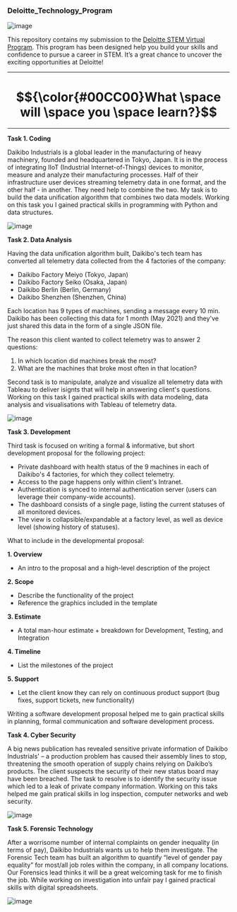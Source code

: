 ### Deloitte_Technology_Program


![image](https://github.com/Billie999/Deloitte_Technology_Project/assets/60508084/24abe347-d1da-42a9-a80d-96079ce38a31)

This repository contains my submission to the [Deloitte STEM Virtual Program](https://www.theforage.com/virtual-internships/prototype/YPWCiGNTkr6QxcpEu/Deloitte-STEM-Virtual-Experience-Program). This program has been designed help you build your skills and confidence to pursue a career in STEM. It’s a great chance to uncover the exciting opportunities at Deloitte!

*********

# $${\color{#00CC00}What \space will \space you \space learn?}$$
*********

**Task 1. Coding**

Daikibo Industrials is a global leader in the manufacturing of heavy machinery, founded and headquartered in Tokyo, Japan. It is in the process of integrating IIoT (Industrial Internet-of-Things) devices to monitor, measure and analyze their manufacturing processes. Half of their infrastructure user devices streaming telemetry data in one format, and the other half - in another. They need help to combine the two. My task is to build the data unification algorithm that combines two data models. Working on this task you I gained practical skills in programming with Python and data structures.


![image](https://github.com/Billie999/Deloitte_Technology_Project/assets/60508084/5e8bac9c-24cd-4911-a47d-57e413e3dc33)

**Task 2. Data Analysis**

Having the data unification algorithm built, Daikibo's tech team has converted all telemetry data collected from the 4 factories of the company:

  - Daikibo Factory Meiyo (Tokyo, Japan)
  - Daikibo Factory Seiko (Osaka, Japan)
  - Daikibo Berlin (Berlin, Germany)
  - Daikibo Shenzhen (Shenzhen, China)

Each location has 9 types of machines, sending a message every 10 min. Daikibo has been collecting this data for 1 month (May 2021) and they've just shared this data in the form of a single JSON file.

The reason this client wanted to collect telemetry was to answer 2 questions:
1.	In which location did machines break the most?
2.	What are the machines that broke most often in that location?

Second task is to manipulate, analyze and visualize  all telemetry data with Tableau to deliver isignts that will help in answering client's questions. Working on this task I gained practical skills with data modeling, data analysis and visualisations with Tableau of telemetry data.

![image](https://github.com/Billie999/Deloitte_Technology_Project/assets/60508084/5995d5db-cd54-49c6-a2d0-82d62723b99f)

**Task 3. Development**

Third task is focused on writing a formal & informative, but short development proposal for the following project: 
  
  - Private dashboard with health status of the 9 machines in each of Daikibo's 4 factories, for which they collect telemetry.
  - Access to the page happens only within client's Intranet.
  - Authentication is synced to internal authentication server (users can leverage their company-wide accounts).
  - The dashboard consists of a single page, listing the current statuses of all monitored devices.
  - The view is collapsible/expandable at a factory level, as well as device level (showing history of statuses). 

What to include in the developmental proposal:

**1. Overview**
  - An intro to the proposal and a high-level description of the project

**2.	Scope**
  - Describe the functionality of the project
  - Reference the graphics included in the template

**3.	Estimate**
  - A total man-hour estimate + breakdown for Development, Testing, and Integration

**4.	Timeline**
  - List the milestones of the project

**5.	Support**
  - Let the client know they can rely on continuous product support (bug fixes, support tickets, new functionality)

Writing a software development proposal helped me to gain practical skills in planning, formal communication and software development process.



**Task 4. Cyber Security**

A big news publication has revealed sensitive private information of Daikibo Industrials' – a production problem has caused their assembly lines to stop, threatening the smooth operation of supply chains relying on Daikibo’s products. The client suspects the security of their new status board may have been breached. The task to resolve is to identify the security issue which led to a leak of private company information. Working on this taks helped me gain pratical skills in log inspection, computer networks and web security.

![image](https://github.com/Billie999/Deloitte_Technology_Project/assets/60508084/49780619-b8b1-464c-a660-e00d68c0a2d8)

**Task 5. Forensic Technology**

After a worrisome number of internal complaints on gender inequality (in terms of pay), Daikibo Industrials wants us to help them investigate.
The Forensic Tech team has built an algorithm to quantify “level of gender pay equality” for most/all job roles within the company, in all company locations. Our Forensics lead thinks it will be a great welcoming task for me to finish the job. While working on investigation into unfair pay I gained practical skills with digital spreadsheets.

![image](https://github.com/Billie999/Deloitte_Technology_Project/assets/60508084/d1f86455-daee-46dc-a9dc-6f3dc1a6e05a)



